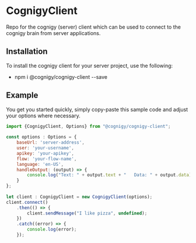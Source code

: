 # CognigyClient
Repo for the cognigy (server) client which can be used 
to connect to the cognigy brain from server applications.

## Installation
To install the cognigy client for your server project, use the following:
* npm i @cognigy/cognigy-client --save

## Example
You get you started quickly, simply copy-paste this sample code and adjust your
options where necessary.

```javascript
import {CognigyClient, Options} from "@cognigy/cognigy-client";
 
const options : Options = {
    baseUrl: 'server-address',
    user: 'your-username',
    apikey: 'your-apikey',
    flow: 'your-flow-name',
    language: 'en-US',
    handleOutput: (output) => {
        console.log("Text: " + output.text + "   Data: " + output.data);
    }
};
 
let client : CognigyClient = new CognigyClient(options);
client.connect()
    .then(() => {
        client.sendMessage("I like pizza", undefined);
    })
    .catch((error) => {
        console.log(error);
    });
```

